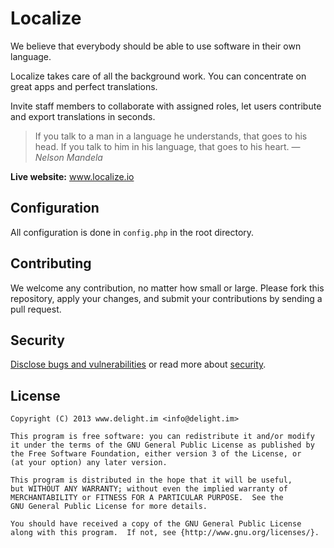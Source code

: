 # Localize

We believe that everybody should be able to use software in their own language.

Localize takes care of all the background work. You can concentrate on great apps and perfect translations.

Invite staff members to collaborate with assigned roles, let users contribute and export translations in seconds.

> If you talk to a man in a language he understands, that goes to his head. If you talk to him in his language, that goes to his heart.
> — *Nelson Mandela*

**Live website:** www.localize.io

## Configuration

All configuration is done in `config.php` in the root directory.

## Contributing

We welcome any contribution, no matter how small or large. Please fork this repository, apply your changes, and submit your contributions by sending a pull request.

## Security

[Disclose bugs and vulnerabilities](http://www.localize.io/go/security) or read more about [security](SECURITY.md).

## License

```
Copyright (C) 2013 www.delight.im <info@delight.im>

This program is free software: you can redistribute it and/or modify
it under the terms of the GNU General Public License as published by
the Free Software Foundation, either version 3 of the License, or
(at your option) any later version.

This program is distributed in the hope that it will be useful,
but WITHOUT ANY WARRANTY; without even the implied warranty of
MERCHANTABILITY or FITNESS FOR A PARTICULAR PURPOSE.  See the
GNU General Public License for more details.

You should have received a copy of the GNU General Public License
along with this program.  If not, see {http://www.gnu.org/licenses/}.
```